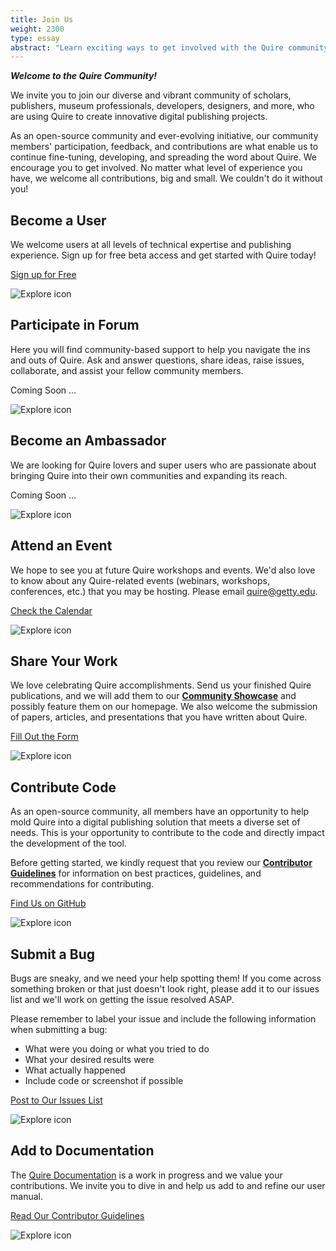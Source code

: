 ```yaml
---
title: Join Us
weight: 2300
type: essay
abstract: "Learn exciting ways to get involved with the Quire community"
---
```


***Welcome to the Quire Community!***

We invite you to join our diverse and vibrant community of scholars, publishers, museum professionals, developers, designers, and more, who are using Quire to create innovative digital publishing projects.

As an open-source community and ever-evolving initiative, our community members' participation, feedback, and contributions are what enable us to continue fine-tuning, developing, and spreading the word about Quire. We encourage you to get involved. No matter what level of experience you have, we welcome all contributions, big and small. We couldn't do it without you!

<div class="image-list">

## Become a User

We welcome users at all levels of technical expertise and publishing experience. Sign up for free beta access and get started with Quire today!

<div class="action-button">

[Sign up for Free](https://forms.gle/m1fgZu5BHKhddMrW7)

</div>

![Explore icon](/img/illustrations/undraw_Group_chat_unwm.png)

</div>
<div class="image-list">

## Participate in Forum

Here you will find community-based support to help you navigate the ins and outs of Quire. Ask and answer questions, share ideas, raise issues, collaborate, and assist your fellow community members.

<div class="action-button coming-soon">

Coming Soon ...

</div>

![Explore icon](/img/illustrations/undraw_team_chat_y27k.png)

</div>
<div class="image-list">

## Become an Ambassador

We are looking for Quire lovers and super users who are passionate about bringing Quire into their own communities and expanding its reach.

<div class="action-button coming-soon">

Coming Soon ...

</div>

![Explore icon](/img/illustrations/undraw_certification_aif8.png)

</div>
<div class="image-list">

## Attend an Event

We hope to see you at future Quire workshops and events. We'd also love to know about any Quire-related events (webinars, workshops, conferences, etc.) that you may be hosting. Please email [quire@getty.edu](mailto:quire@getty.edu).

<div class="action-button">

[Check the Calendar](/community/news-events/)

</div>

![Explore icon](/img/illustrations/undraw_events_2p66.png)

</div>
<div class="image-list">

## Share Your Work

We love celebrating Quire accomplishments. Send us your finished Quire publications, and we will add them to our **[Community Showcase](/community/community-showcase/)** and possibly feature them on our homepage. We also welcome the submission of papers, articles, and presentations that you have written about Quire.

<div class="action-button">

[Fill Out the Form](https://forms.gle/DusYi8PaDAbmcAGn6)

</div>

![Explore icon](/img/illustrations/undraw_done_a34v.png)

</div>
<div class="image-list">

## Contribute Code

As an open-source community, all members have an opportunity to help mold Quire into a digital publishing solution that meets a diverse set of needs. This is your opportunity to contribute to the code and directly impact the development of the tool.

Before getting started, we kindly request that you review our **[Contributor Guidelines](/community/contributor-guidelines/)** for information on best practices, guidelines, and recommendations for contributing.

<div class="action-button">

[Find Us on GitHub](https://github.com/gettypubs/quire/)

</div>

![Explore icon](/img/illustrations/undraw_code_typing_7jnv.png)

</div>
<div class="image-list">

## Submit a Bug

Bugs are sneaky, and we need your help spotting them! If you come across something broken or that just doesn't look right, please add it to our issues list and we'll work on getting the issue resolved ASAP.

Please remember to label your issue and include the following information when submitting a bug:

  - What were you doing or what you tried to do
  - What your desired results were
  - What actually happened
  - Include code or screenshot if possible

<div class="action-button">

[Post to Our Issues List](https://github.com/gettypubs/quire/issues/)

</div>

![Explore icon](/img/illustrations/undraw_bug_fixing_oc7a.png)

</div>
<div class="image-list">

## Add to Documentation

The [Quire Documentation](/documentation/) is a work in progress and we value your contributions. We invite you to dive in and help us add to and refine our user manual.

<div class="action-button">

[Read Our Contributor Guidelines](/community/contributor-guidelines/)

</div>

![Explore icon](/img/illustrations/undraw_add_document_0hek.png)

</div>

